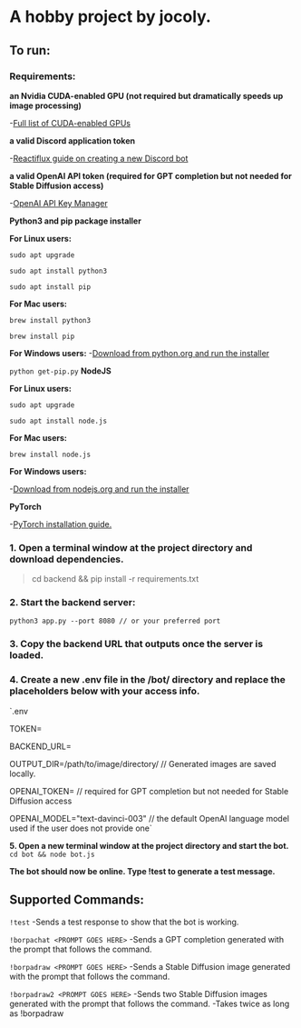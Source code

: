 # A hobby project by jocoly.



## To run:

### Requirements:

**an Nvidia CUDA-enabled GPU (not required but dramatically speeds up image processing)**

  -[Full list of CUDA-enabled GPUs](https://developer.nvidia.com/cuda-gpus)
  
**a valid Discord application token**

  -[Reactiflux guide on creating a new Discord bot](https://github.com/reactiflux/discord-irc/wiki/Creating-a-discord-bot-&-getting-a-token)
  
**a valid OpenAI API token (required for GPT completion but not needed for Stable Diffusion access)**

  -[OpenAI API Key Manager](https://platform.openai.com/account/api-keys)
  
**Python3 and pip package installer**

  **For Linux users:**
  
  `sudo apt upgrade`
  
  `sudo apt install python3`
  
  `sudo apt install pip`
  
  **For Mac users:**
  
  `brew install python3`
  
  `brew install pip`
  
  **For Windows users:**
  -[Download from python.org and run the installer](https://www.python.org/downloads/)
  
  `python get-pip.py`
**NodeJS**

  **For Linux users:**
  
  `sudo apt upgrade`
  
  `sudo apt install node.js`
  
  **For Mac users:**
  
  `brew install node.js`
  
  **For Windows users:**
  
  -[Download from nodejs.org and run the installer](https://nodejs.org/en/download)
  
**PyTorch**

  -[PyTorch installation guide.](https://pytorch.org/get-started/locally/)

  

### 1. Open a terminal window at the project directory and download dependencies.
>cd backend && pip install -r requirements.txt


### 2. Start the backend server:
`python3 app.py --port 8080 // or your preferred port`

### 3. Copy the backend URL that outputs once the server is loaded.

### 4. Create a new .env file in the /bot/ directory and replace the placeholders below with your access info.

`.env

TOKEN=<YOUR DISCORD APPLICATION TOKEN GOES HERE>

BACKEND_URL=<BACKEND URL GOES HERE>

OUTPUT_DIR=/path/to/image/directory/ // Generated images are saved locally.

OPENAI_TOKEN=<YOUR OPENAI TOKEN GOES HERE> // required for GPT completion but not needed for Stable Diffusion access

OPENAI_MODEL="text-davinci-003" // the default OpenAI language model used if the user does not provide one`


**5. Open a new terminal window at the project directory and start the bot.**
`cd bot && node bot.js`

**The bot should now be online. Type !test to generate a test message.**

## Supported Commands:
  `!test`
  -Sends a test response to show that the bot is working.

  `!borpachat <PROMPT GOES HERE>`
  -Sends a GPT completion generated with the prompt that follows the command.
  
  `!borpadraw <PROMPT GOES HERE>`
  -Sends a Stable Diffusion image generated with the prompt that follows the command.
  
  `!borpadraw2 <PROMPT GOES HERE>`
  -Sends two Stable Diffusion images generated with the prompt that follows the command.
  -Takes twice as long as !borpadraw
  
